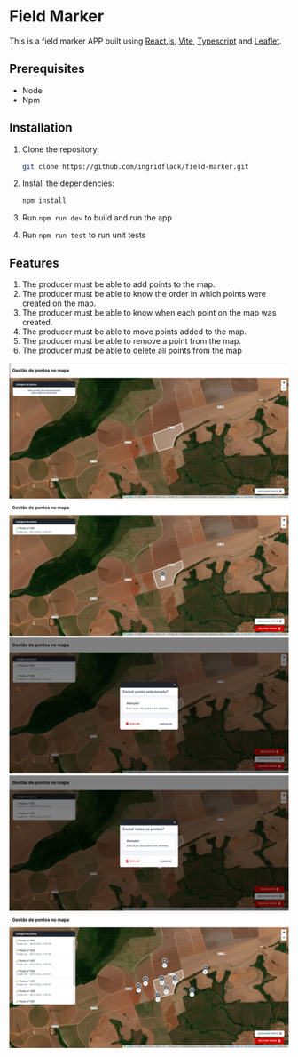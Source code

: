 # Field Marker

This is a field marker APP built using [React.js](https://react.dev/), [Vite](https://vitejs.dev/), [Typescript](https://www.typescriptlang.org/) and [Leaflet](https://leafletjs.com/reference.html).

## Prerequisites

- Node
- Npm 

## Installation

1. Clone the repository:

    ```bash
    git clone https://github.com/ingridflack/field-marker.git
    ```
2. Install the dependencies:
    ```bash
    npm install
    ```    
4. Run `npm run dev` to build and run the app
5. Run `npm run test` to run unit tests

## Features

1. The producer must be able to add points to the map.
2. The producer must be able to know the order in which points were created on the map.
3. The producer must be able to know when each point on the map was created.
4. The producer must be able to move points added to the map.
5. The producer must be able to remove a point from the map.
6. The producer must be able to delete all points from the map

![No points added](image.png)
![One point added](image-1.png)
![Delete point](image-2.png)
![Delete all points](image-3.png)
![Multiple points added](image-4.png)
